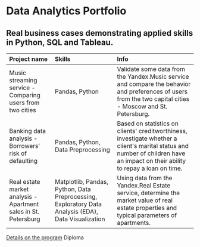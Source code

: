 # Data Analytics Portfolio

## Real business cases demonstrating applied skills in Python, SQL and Tableau.

| Project name              | Skills           | Info                     |
| :-------------------- | :--------------------- |:---------------------------|
| Music streaming service - Comparing users from two cities | Pandas, Python | Validate some data from the Yandex.Music service and compare the behavior and preferences of users from the two capital cities - Moscow and St. Petersburg. |
| Banking data analysis - Borrowers’ risk of defaulting| Pandas, Python, Data Preprocessing | Based on statistics on clients' creditworthiness, investigate whether a client's marital status and number of children have an impact on their ability to repay a loan on time. |
| Real estate market analysis - Apartment sales in St. Petersburg | Matplotlib, Pandas, Python, Data Preprocessing, Exploratory Data Analysis (EDA), Data Visualization | Using data from the Yandex.Real Estate service, determine the market value of real estate properties and typical parameters of apartments.|





[Details on the program](https://practicum.yandex.ru/data-analyst/)
Diploma
